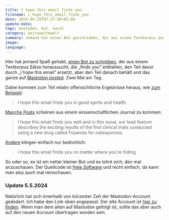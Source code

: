 ```yaml
---
title: I hope this email finds you
filename: i_hope_this_email_finds_you
date: 2024-04-25T07:37:50+02:00
update-date:
tags: mastodon, bot, kunst
category: weiteweitewelt
summary: Jemand hat einen Bot geschrieben, der aus einem Textkorpus passende „I hope this email finds you […]“-Sätze bastelt.
image:
language:
---
```


Hier hat jemand Spaß gehabt, [einen Bot zu schreiben](https://mastodon.social/@waldoj/112295541191820503), der aus einem Textkorpus Sätze heraussucht, die „finds you“ enthalten, den Teil davor durch „I hope this email“ ersetzt, aber den Teil danach behält und das ganze auf [Mastodon posted](https://mastodon.social/@thisemailfindsyou). Zwei Mal am Tag.

Dabei kommen zum Teil relativ offensichtliche Ergebnisse heraus, wie [zum Beispiel](https://botsin.space/@thisemailfindsyou/112304043020351044):

> I hope this email finds you in good spirits and health.

[Manche Posts](https://botsin.space/@thisemailfindsyou/112295447171916868) scheinen aus einem wissenschaftlichen Journal zu kommen:

> I hope this email finds you well and in this issue, our lead feature describes the exciting results of the first clinical trials conducted using a new drug called Fosamax for osteoporosis.

[Andere](https://botsin.space/@thisemailfindsyou/112295448756810404) klingen einfach nur bedrohlich:

> I hope this email finds you no matter where you're hiding.

So oder so, es ist ein netter kleiner Bot und es lohnt sich, den mal anzuschauen. Der Quellcode ist [freie Software](https://github.com/waldoj/finds-you) und recht einfach, da kann man also auch mal reinschauen.

### Update 5.5.2024

Natürlich hat sich innerhalb von kürzester Zeit der Mastodon-Account geändert. Ich habe den Link oben angepasst. Der alte Account ist [hier zu finden](https://botsin.space/@thisemailfindsyou). Wenn man dem alten auf Mastodon gefolgt ist, sollte das aber auch auf den neuen Account übertragen worden sein.
